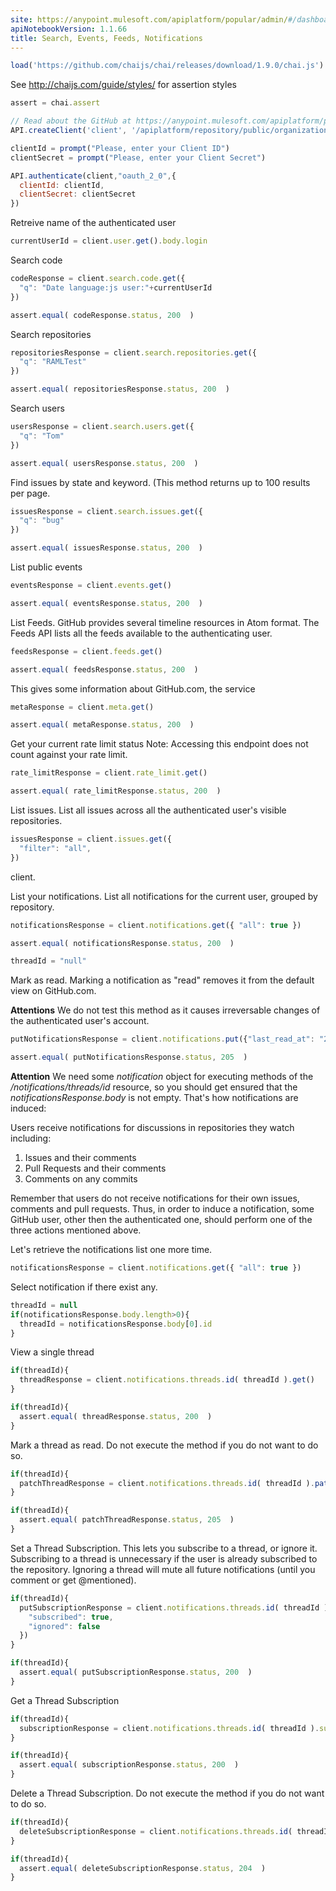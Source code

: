 ```yaml
---
site: https://anypoint.mulesoft.com/apiplatform/popular/admin/#/dashboard/apis/7782/versions/7918/portal/pages/6521/preview
apiNotebookVersion: 1.1.66
title: Search, Events, Feeds, Notifications
---
```


```javascript
load('https://github.com/chaijs/chai/releases/download/1.9.0/chai.js')
```

See http://chaijs.com/guide/styles/ for assertion styles

```javascript
assert = chai.assert
```

```javascript
// Read about the GitHub at https://anypoint.mulesoft.com/apiplatform/popular/admin/#/dashboard/apis/7782/versions/7918/contracts
API.createClient('client', '/apiplatform/repository/public/organizations/30/apis/7782/versions/7918/definition');
```

```javascript
clientId = prompt("Please, enter your Client ID")
clientSecret = prompt("Please, enter your Client Secret")
```

```javascript
API.authenticate(client,"oauth_2_0",{
  clientId: clientId,
  clientSecret: clientSecret
})
```

Retreive name of the authenticated user

```javascript
currentUserId = client.user.get().body.login
```

Search code

```javascript
codeResponse = client.search.code.get({
  "q": "Date language:js user:"+currentUserId
})
```

```javascript
assert.equal( codeResponse.status, 200  )
```

Search repositories

```javascript
repositoriesResponse = client.search.repositories.get({
  "q": "RAMLTest"
})
```

```javascript
assert.equal( repositoriesResponse.status, 200  )
```

Search users

```javascript
usersResponse = client.search.users.get({
  "q": "Tom"
})
```

```javascript
assert.equal( usersResponse.status, 200  )
```

Find issues by state and keyword. (This method returns up to 100 results per page.

```javascript
issuesResponse = client.search.issues.get({
  "q": "bug"
})
```

```javascript
assert.equal( issuesResponse.status, 200  )
```

List public events

```javascript
eventsResponse = client.events.get()
```

```javascript
assert.equal( eventsResponse.status, 200  )
```

List Feeds.
GitHub provides several timeline resources in Atom format. The Feeds API
 lists all the feeds available to the authenticating user.

```javascript
feedsResponse = client.feeds.get()
```

```javascript
assert.equal( feedsResponse.status, 200  )
```

This gives some information about GitHub.com, the service

```javascript
metaResponse = client.meta.get()
```

```javascript
assert.equal( metaResponse.status, 200  )
```

Get your current rate limit status
Note: Accessing this endpoint does not count against your rate limit.

```javascript
rate_limitResponse = client.rate_limit.get()
```

```javascript
assert.equal( rate_limitResponse.status, 200  )
```

List issues.
List all issues across all the authenticated user's visible repositories.

```javascript
issuesResponse = client.issues.get({
  "filter": "all",
})
```

client.

List your notifications.
List all notifications for the current user, grouped by repository.

```javascript
notificationsResponse = client.notifications.get({ "all": true })
```

```javascript
assert.equal( notificationsResponse.status, 200  )
```

```javascript
threadId = "null"
```

Mark as read.
Marking a notification as "read" removes it from the default view on GitHub.com.

**Attentions** We do not test this method as it causes irreversable changes of the authenticated user's account.

```javascript
putNotificationsResponse = client.notifications.put({"last_read_at": "2012-09-25T07:54:41-07:00"})
```

```javascript
assert.equal( putNotificationsResponse.status, 205  )
```

**Attention**
We need some _notification_ object for executing methods of the  _/notifications/threads/id_ resource, so you should get ensured that the _notificationsResponse.body_ is not empty. That's how notifications are induced:

Users receive notifications for discussions in repositories they watch including:
1. Issues and their comments
2. Pull Requests and their comments
3. Comments on any commits

Remember that users do not receive notifications for their own issues, comments and pull requests. 
Thus, in order to induce a notification, some GitHub user, other then the authenticated one, should perform one of the three actions mentioned above.

Let's retrieve the notifications list one more time.

```javascript
notificationsResponse = client.notifications.get({ "all": true })
```

Select notification if there exist any.

```javascript
threadId = null
if(notificationsResponse.body.length>0){
  threadId = notificationsResponse.body[0].id
}
```

View a single thread

```javascript
if(threadId){
  threadResponse = client.notifications.threads.id( threadId ).get()
}
```

```javascript
if(threadId){
  assert.equal( threadResponse.status, 200  )
}
```

Mark a thread as read. Do not execute the method if you do not want to do so.

```javascript
if(threadId){
  patchThreadResponse = client.notifications.threads.id( threadId ).patch({})
}
```

```javascript
if(threadId){
  assert.equal( patchThreadResponse.status, 205  )
}
```

Set a Thread Subscription.
This lets you subscribe to a thread, or ignore it. Subscribing to a thread
is unnecessary if the user is already subscribed to the repository. Ignoring
a thread will mute all future notifications (until you comment or get @mentioned).

```javascript
if(threadId){
  putSubscriptionResponse = client.notifications.threads.id( threadId ).subscription.put({
    "subscribed": true,
    "ignored": false
  })
}
```

```javascript
if(threadId){
  assert.equal( putSubscriptionResponse.status, 200  )
}
```

Get a Thread Subscription

```javascript
if(threadId){
  subscriptionResponse = client.notifications.threads.id( threadId ).subscription.get()
}
```

```javascript
if(threadId){
  assert.equal( subscriptionResponse.status, 200  )
}
```

Delete a Thread Subscription. Do not execute the method if you do not want to do so.

```javascript
if(threadId){
  deleteSubscriptionResponse = client.notifications.threads.id( threadId ).subscription.delete()
}
```

```javascript
if(threadId){
  assert.equal( deleteSubscriptionResponse.status, 204  )
}
```